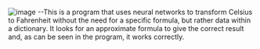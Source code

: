![image](https://github.com/user-attachments/assets/d0e7dd0e-bf1a-4ca9-9293-0e28e5795a3f)
--This is a program that uses neural networks to transform Celsius to Fahrenheit without the need for a specific formula, but rather data within a dictionary. It looks for an approximate formula to give the correct result and, as can be seen in the program, it works correctly.
